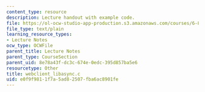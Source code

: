 ```yaml
---
content_type: resource
description: Lecture handout with example code.
file: https://ol-ocw-studio-app-production.s3.amazonaws.com/courses/6-824-distributed-computer-systems-engineering-spring-2006/e0f9f9811f7a5ad82507fba6ac8901fe_webclient_libasync.c
file_type: text/plain
learning_resource_types:
- Lecture Notes
ocw_type: OCWFile
parent_title: Lecture Notes
parent_type: CourseSection
parent_uid: 8e78a43f-dc3c-674e-0edc-395d857ba5e6
resourcetype: Other
title: webclient_libasync.c
uid: e0f9f981-1f7a-5ad8-2507-fba6ac8901fe
---
```


